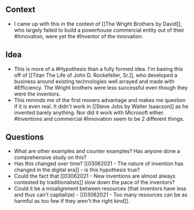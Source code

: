 ## Context
- I came up with this in the context of [[The Wright Brothers by David]], who largely failed to build a powerhouse commercial entity out of their #Innovation, were yet the #Inventor of the innovation. 

## Idea
- This is more of a #Hypothesis than a fully formed idea. I'm basing this off of [[Titan The Life of John D. Rockefeller, Sr.]], who developed a business around existing technologies well arrayed and made with #Efficiency. The Wright brothers were less successful even though they were the inventors. 
- This reminds me of the first movers advantage and makes me question if it is even real. It didn't work in [[Steve Jobs by Walter Isaacson]] as he invented barely anything. Nor did it work with Microsoft either. #Inventions and commercial #Innovation seem to be 2 different things. 


## Questions
- What are other examples and counter examples? Has anyone done a comprehensive study on this?
- Has this changed over time? [[03062021 - The nature of invention has changed in the digital era]] - is this hypothesis true?
- Could the fact that [[03062021 - New inventions are almost always contested by traditionalists]] slow down the pace of the inventors? 
- Could it be a misalignment between resources (that inventors have less and thus can't capitalize) - [[03062021 - Too many resources can be as harmful as too few if they aren't the right kind]]. 